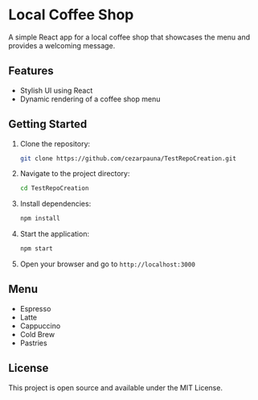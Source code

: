 # Local Coffee Shop

A simple React app for a local coffee shop that showcases the menu and provides a welcoming message.

## Features
- Stylish UI using React
- Dynamic rendering of a coffee shop menu

## Getting Started
1. Clone the repository:
   ```bash
   git clone https://github.com/cezarpauna/TestRepoCreation.git
   ```
2. Navigate to the project directory:
   ```bash
   cd TestRepoCreation
   ```
3. Install dependencies:
   ```bash
   npm install
   ```
4. Start the application:
   ```bash
   npm start
   ```
5. Open your browser and go to `http://localhost:3000`

## Menu
- Espresso
- Latte
- Cappuccino
- Cold Brew
- Pastries

## License
This project is open source and available under the MIT License.